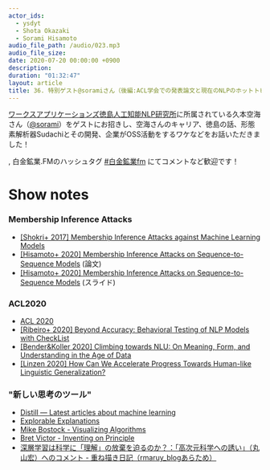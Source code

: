 ```yaml
---
actor_ids:
  - ysdyt
  - Shota Okazaki
  - Sorami Hisamoto
audio_file_path: /audio/023.mp3
audio_file_size: 
date: 2020-07-20 00:00:00 +0900
description: 
duration: "01:32:47"
layout: article
title: 36. 特別ゲスト@soramiさん（後編:ACL学会での発表論文と現在のNLPのホットトピック）
---
```

[ワークスアプリケーションズ徳島人工知能NLP研究所](https://www.worksap.co.jp/about/csr/nlp/)に所属されている久本空海さん（[@sorami](https://twitter.com/sorami)）をゲストにお招きし、空海さんのキャリア、徳島の話、形態素解析器Sudachiとその開発、企業がOSS活動をするワケなどをお話いただきました！

,	白金鉱業.FMのハッシュタグ [#白金鉱業fm](https://twitter.com/search?q=%23%E7%99%BD%E9%87%91%E9%89%B1%E6%A5%ADfm&src=typed_query) にてコメントなど歓迎です！

# Show notes

### Membership Inference Attacks

- [[Shokri+ 2017] Membership Inference Attacks against Machine Learning Models](https://arxiv.org/abs/1610.05820)
- [[Hisamoto+ 2020] Membership Inference Attacks on Sequence-to-Sequence Models](https://www.mitpressjournals.org/doi/full/10.1162/tacl_a_00299) (論文)
- [[Hisamoto+ 2020] Membership Inference Attacks on Sequence-to-Sequence Models](https://speakerdeck.com/sorami/acl2020-membership-inference-attacks-on-sequence-to-sequence-models-is-my-data-in-your-machine-translation-system) (スライド)

### ACL2020

- [ACL 2020](https://acl2020.org/)
- [[Ribeiro+ 2020] Beyond Accuracy: Behavioral Testing of NLP Models with CheckList](https://www.aclweb.org/anthology/2020.acl-main.442/)
- [[Bender&Koller 2020] Climbing towards NLU: On Meaning, Form, and Understanding in the Age of Data](https://www.aclweb.org/anthology/2020.acl-main.463/)
- [[Linzen 2020] How Can We Accelerate Progress Towards Human-like Linguistic Generalization?](https://www.aclweb.org/anthology/2020.acl-main.465/)

### "新しい思考のツール"

- [Distill — Latest articles about machine learning](https://distill.pub/)
- [Explorable Explanations](https://explorabl.es/)
- [Mike Bostock - Visualizing Algorithms](https://bost.ocks.org/mike/algorithms/)
- [Bret Victor - Inventing on Principle](https://vimeo.com/36579366)
- [深層学習は科学に「理解」の放棄を迫るのか？：「高次元科学への誘い」（丸山宏）へのコメント - 重ね描き日記（rmaruy_blogあらため）](https://rmaruy.hatenablog.com/entry/2019/05/01/164325)
